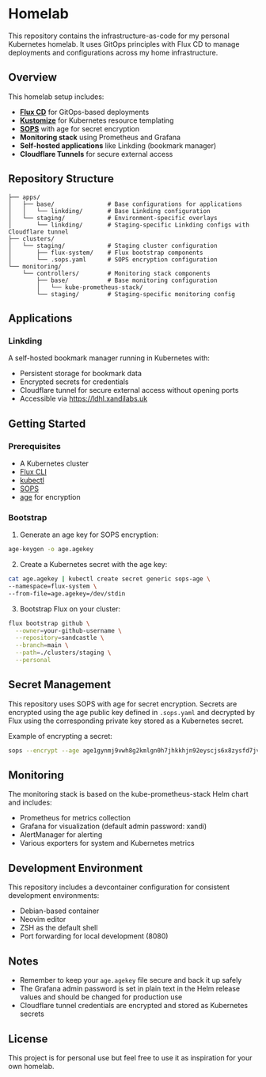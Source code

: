# Homelab

This repository contains the infrastructure-as-code for my personal Kubernetes homelab. It uses GitOps principles with Flux CD to manage deployments and configurations across my home infrastructure.

## Overview

This homelab setup includes:

- **[Flux CD](https://fluxcd.io/)** for GitOps-based deployments
- **[Kustomize](https://kustomize.io/)** for Kubernetes resource templating
- **[SOPS](https://github.com/mozilla/sops)** with age for secret encryption
- **Monitoring stack** using Prometheus and Grafana
- **Self-hosted applications** like Linkding (bookmark manager)
- **Cloudflare Tunnels** for secure external access

## Repository Structure

```
├── apps/
│   ├── base/               # Base configurations for applications
│   │   └── linkding/       # Base Linkding configuration
│   └── staging/            # Environment-specific overlays
│       └── linkding/       # Staging-specific Linkding configs with Cloudflare tunnel
├── clusters/
│   └── staging/            # Staging cluster configuration
│       ├── flux-system/    # Flux bootstrap components
│       └── .sops.yaml      # SOPS encryption configuration
└── monitoring/
    └── controllers/        # Monitoring stack components
        ├── base/           # Base monitoring configuration
        │   └── kube-prometheus-stack/
        └── staging/        # Staging-specific monitoring config
```

## Applications

### Linkding

A self-hosted bookmark manager running in Kubernetes with:
- Persistent storage for bookmark data
- Encrypted secrets for credentials
- Cloudflare tunnel for secure external access without opening ports
- Accessible via https://ldhl.xandilabs.uk

## Getting Started

### Prerequisites

- A Kubernetes cluster
- [Flux CLI](https://fluxcd.io/docs/installation/)
- [kubectl](https://kubernetes.io/docs/tasks/tools/)
- [SOPS](https://github.com/mozilla/sops)
- [age](https://github.com/FiloSottile/age) for encryption

### Bootstrap

1. Generate an age key for SOPS encryption:

```bash
age-keygen -o age.agekey
```

2. Create a Kubernetes secret with the age key:

```bash
cat age.agekey | kubectl create secret generic sops-age \
--namespace=flux-system \
--from-file=age.agekey=/dev/stdin
```

3. Bootstrap Flux on your cluster:

```bash
flux bootstrap github \
  --owner=your-github-username \
  --repository=sandcastle \
  --branch=main \
  --path=./clusters/staging \
  --personal
```

## Secret Management

This repository uses SOPS with age for secret encryption. Secrets are encrypted using the age public key defined in `.sops.yaml` and decrypted by Flux using the corresponding private key stored as a Kubernetes secret.

Example of encrypting a secret:

```bash
sops --encrypt --age age1gynmj9vwh8g2kmlgn0h7jhkkhjn92eyscjs6x8zysfd7jv34d4dqmk3n25 secret.yaml > encrypted-secret.yaml
```

## Monitoring

The monitoring stack is based on the kube-prometheus-stack Helm chart and includes:

- Prometheus for metrics collection
- Grafana for visualization (default admin password: xandi)
- AlertManager for alerting
- Various exporters for system and Kubernetes metrics

## Development Environment

This repository includes a devcontainer configuration for consistent development environments:

- Debian-based container
- Neovim editor
- ZSH as the default shell
- Port forwarding for local development (8080)

## Notes

- Remember to keep your `age.agekey` file secure and back it up safely
- The Grafana admin password is set in plain text in the Helm release values and should be changed for production use
- Cloudflare tunnel credentials are encrypted and stored as Kubernetes secrets

## License

This project is for personal use but feel free to use it as inspiration for your own homelab.
